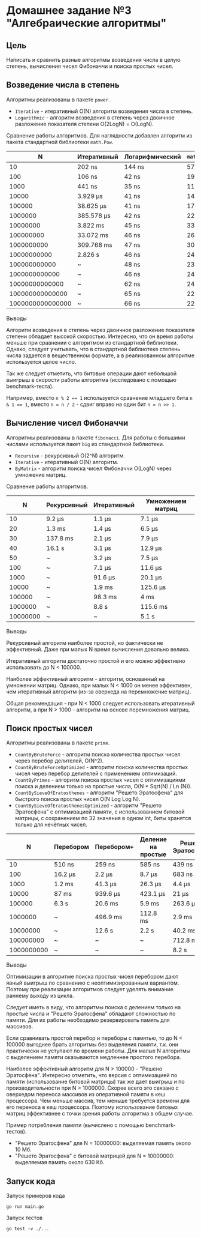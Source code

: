 # Домашнее задание №3 "Алгебраические алгоритмы"

## Цель

Написать и сравнить разные алгоритмы возведения числа в целую степень, вычисления чисел Фибоначчи и поиска простых чисел.

## Возведение числа в степень

Алгоритмы реализованы в пакете `power`.

* `Iterative` - итеративный O(N) алгоритм возведения числа в степень.
* `Logarithmic` - алгоритм возведения в степень через двоичное разложение показателя степени O(2LogN) = O(LogN).

Сравнение работы алгоритмов. Для наглядности добавлен алгоритм из пакета стандартной библиотеки `math.Pow`.

| N                | Итеративный | Логарифмический | `math.Pow` |
|------------------|-------------|-----------------|------------|
| 10               | 202 ns      | 144 ns          | 574 ns     |
| 100              | 106 ns      | 42 ns           | 190 ns     |
| 1000             | 441 ns      | 35 ns           | 114 ns     |
| 10000            | 3.929 µs    | 41 ns           | 146 ns     |
| 100000           | 38.625 µs   | 41 ns           | 177 ns     |
| 1000000          | 385.578 µs  | 42 ns           | 225 ns     |
| 10000000         | 3.822 ms    | 45 ns           | 332 ns     |
| 100000000        | 33.072 ms   | 46 ns           | 267 ns     |
| 1000000000       | 309.768 ms  | 47 ns           | 301 ns     |
| 10000000000      | 2.826 s     | 46 ns           | 242 ns     |
| 100000000000     | ~           | 48 ns           | 234 ns     |
| 1000000000000    | ~           | 46 ns           | 241 ns     |
| 10000000000000   | ~           | 62 ns           | 245 ns     |
| 100000000000000  | ~           | 65 ns           | 225 ns     |
| 1000000000000000 | ~           | 66 ns           | 221 ns     |

Выводы

Алгоритм возведения в степень через двоичное разложение показателя степени обладает высокой скоростью.
Интересно, что он время работы меньше при сравнении с алгоритмом из стандартной библиотеки.
Однако, следует учитывать, что в стандартной библиотеке степень числа задается в вещественном формате,
а в реализованном алгоритме используется целое число.

Так же следует отметить, что битовые операции дают небольшой выигрыш в скорости работы алгоритма
(исследовано с помощью benchmark-теста).

Например, вместо `n % 2 == 1` используется сравнение младшего бита `n & 1 == 1`, 
вместо `n = n / 2` - сдвиг вправо на один бит `n = n >> 1`.

## Вычисление чисел Фибоначчи

Алгоритмы реализованы в пакете `fibonacci`. Для работы с большими числами используется
пакет `big` из стандартной библиотеки.

* `Recursive` - рекурсивный O(2^N) алгоритм.
* `Iterative` - итеративный O(N) алгоритм.
* `ByMatrix` - алгоритм поиска чисел Фибоначчи O(LogN) через умножение матриц.

Сравнение работы алгоритмов.

| N        | Рекурсивный | Итеративный | Умножением матриц |
|----------|-------------|-------------|-------------------|
| 10       | 9.2 µs      | 1.1 µs      | 7.1 µs            |
| 20       | 1.3 ms      | 1.4 µs      | 6.5 µs            |
| 30       | 137.8 ms    | 2.1 µs      | 7.9 µs            |
| 40       | 16.1 s      | 3.1 µs      | 12.9 µs           |
| 50       | ~           | 3.2 µs      | 7.5 µs            |
| 100      | ~           | 7.1 µs      | 11.6 µs           |
| 1000     | ~           | 91.6 µs     | 20.1 µs           |
| 10000    | ~           | 1.9 ms      | 125.6 µs          |
| 100000   | ~           | 98.3 ms     | 4 ms              |
| 1000000  | ~           | 8.8 s       | 115.6 ms          |
| 10000000 | ~           | ~           | 5.1 s             |

Выводы

Рекурсивный алгоритм наиболее простой, но фактически не эффективный. Даже при малых N время вычисления
довольно велико.

Итеративный алгоритм достаточно простой и его можно эффективно использовать до N < 100000.

Наиболее эффективный алгоритм - алгоритм, основанный на умножении матриц. Однако, при малых N < 1000
он менее эффективен, чем итеративный алгоритм (из-за оверхеда на перемножение матриц).

Общая рекомендация - при N < 1000 следует использовать итеративный алгоритм, а при N > 1000 - алгоритм
на основе перемножения матриц.

## Поиск простых чисел

Алгоритмы реализованы в пакете `prime`.

* `CountByBruteForce` - алгоритм поиска количества простых чисел через перебор делителей, O(N^2).
* `CountByBruteForceOptimized` - алгоритм поиска количества простых чисел через перебор делителей с применением оптимизаций.
* `CountByPrimes` - алгоритм поиска простых чисел с оптимизациями поиска и делением только на простые числа, O(N * Sqrt(N) / Ln (N)).
* `CountBySieveOfEratosthenes` - алгоритм "Решето Эратосфена" для быстрого поиска простых чисел O(N Log Log N).
* `CountBySieveOfEratosthenesOptimized` - алгоритм "Решето Эратосфена" с оптимизацией памяти, с использованием битовой матрицы, с сохранением по 32 значения в одном int, биты хранятся только для нечётных чисел.

| N          | Перебором | Перебором+ | Деление на простые | Решето Эратосфена | Решето Эратосфена+ |
|------------|-----------|------------|--------------------|-------------------|--------------------|
| 10         | 510 ns    | 259 ns     | 585 ns             | 439 ns            | 395 ns             |
| 100        | 16.2 µs   | 2.2 µs     | 8.7 µs             | 683 ns            | 355 ns             |
| 1000       | 1.2 ms    | 41.3 µs    | 26.3 µs            | 4.4 µs            | 1.8 µs             |
| 10000      | 87 ms     | 939.6 µs   | 423.1 µs           | 21 µs             | 19.3 µs            |
| 100000     | 6.3 s     | 20.6 ms    | 5.9 ms             | 263.6 µs          | 313.3 µs           |
| 1000000    | ~         | 496.9 ms   | 112.8 ms           | 2.9 ms            | 2.4 ms             |
| 10000000   | ~         | 12.6 s     | 2.2 s              | 40.2 ms           | 26.3 ms            |
| 100000000  | ~         | ~          | ~                  | 712.8 ms          | 274.8 ms           |
| 1000000000 | ~         | ~          | ~                  | 8.2 s             | 4.9 s              |

Выводы

Оптимизации в алгоритме поиска простых чисел перебором дают явный выигрыш по сравнению с неоптимизированным вариантом.
Поэтому при реализации алгоритмов следует уделять внимание раннему выходу из цикла.

Следует иметь в виду, что алгоритмы поиска с делением только на простые числа и "Решето Эратосфена"
обладают сложностью по памяти. Для их работы необходимо резервировать память для массивов.

Если сравнивать простой перебор и переборы с памятью, то до N < 100000 выгоднее брать алгоритмы без выделения памяти,
т.к. они практически не уступают по времени работы. Для малых N алгоритмы с выделением памяти оказываются
медленнее простого перебора.

Наиболее эффективный алгоритм для N > 100000 - "Решено Эратосфена". Интересно отметить, что версия с оптимизацией
по памяти (использование битовой матрицы) так же дает выигрыш и по производительности при N > 1000000.
Скорее всего это связано с оверхедом переноса массивов из оперативной памяти в кеш процессора. Чем меньше массив,
тем меньше требуется времени для его переноса в кеш процессора. Поэтому использование битовых матриц
эффективнее с точки зрения работы алгоритма в общем случае.

Пример потребления памяти (вычислено с помощью benchmark-тестов).

* "Решето Эратосфена" для N = 10000000: выделяемая память около 10 Мб.
* "Решето Эратосфена" с битовой матрицей для N = 10000000: выделяемая память около 630 Кб.

## Запуск кода

Запуск примеров кода

```shell
go run main.go
```

Запуск тестов

```shell
go test -v ./...
```
